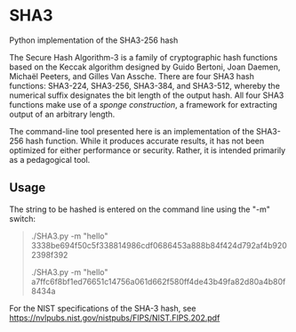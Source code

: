 # SHA3
Python implementation of the SHA3-256 hash

The Secure Hash Algorithm-3 is a family of cryptographic hash functions based on the Keccak algorithm designed by Guido Bertoni, Joan Daemen, Michaël Peeters, and Gilles Van Assche. There are four SHA3 hash functions: SHA3-224, SHA3-256, SHA3-384, and SHA3-512, whereby the numerical suffix designates the bit length of the output hash. All four SHA3 functions make use of a *sponge construction*, a framework for extracting output of an arbitrary length.

The command-line tool presented here is an implementation of the SHA3-256 hash function. While it produces accurate results, it has not been optimized for either performance or security. Rather, it is intended primarily as a pedagogical tool.   

## Usage
The string to be hashed is entered on the command line using the "-m" switch:
> ./SHA3.py -m "hello"
> 3338be694f50c5f338814986cdf0686453a888b84f424d792af4b9202398f392
>
> ./SHA3.py -m "hello"
> a7ffc6f8bf1ed76651c14756a061d662f580ff4de43b49fa82d80a4b80f8434a

For the NIST specifications of the SHA-3 hash, see https://nvlpubs.nist.gov/nistpubs/FIPS/NIST.FIPS.202.pdf
